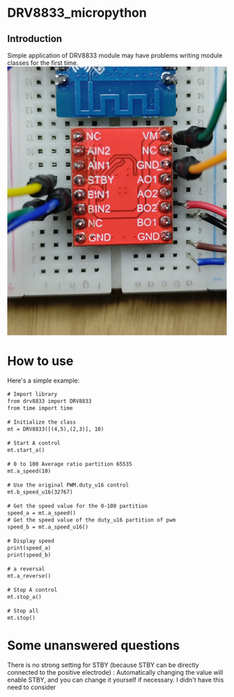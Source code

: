 # DRV8833_micropython
## Introduction
Simple application of DRV8833 module may have problems writing module classes for the first time.
![DRV8833_module](./images/DRv8833.jpg)

# How to use

Here's a simple example:
```
# Import library
from drv8833 import DRV8833
from time import time

# Initialize the class
mt = DRV8833([(4,5),(2,3)], 10)

# Start A control
mt.start_a()

# 0 to 100 Average ratio partition 65535
mt.a_speed(10)

# Use the original PWM.duty_u16 control
mt.b_speed_u16(32767)

# Get the speed value for the 0-100 partition
speed_a = mt.a_speed()
# Get the speed value of the duty_u16 partition of pwm
speed_b = mt.a_speed_u16()

# Display speed
print(speed_a)
print(speed_b)

# a reversal
mt.a_reverse()

# Stop A control
mt.stop_a()

# Stop all
mt.stop()
```
# Some unanswered questions
There is no strong setting for STBY (because STBY can be directly connected to the positive electrode) : Automatically changing the value will enable STBY, and you can change it yourself if necessary. I didn't have this need to consider